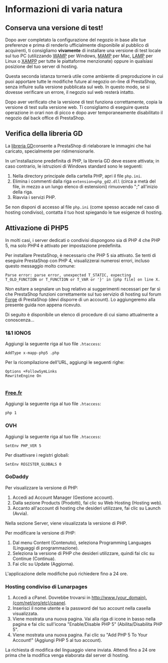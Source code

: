 # Informazioni di varia natura

## Conserva una versione di test! <a id="Informazionidivarianatura-Conservaunaversioneditest!"></a>

Dopo aver completato la configurazione del negozio in base alle tue preferenze e prima di renderlo ufficialmente disponibile al pubblico di acquirenti, ti consigliamo **vivamente** di installare una versione di test locale sul tuo PC \(utilizzando [WAMP](http://en.wikipedia.org/wiki/Comparison_of_WAMPs) per Windows, [MAMP](https://it.wikipedia.org/wiki/MAMP) per Mac, [LAMP](https://it.wikipedia.org/wiki/LAMP) per Linux o [XAMPP](https://www.apachefriends.org/it/index.html) per tutte le piattaforme menzionate\) oppure in qualsiasi posizione del tuo server di hosting.

Questa seconda istanza tornerà utile come ambiente di preproduzione in cui puoi apportare tutte le modifiche future al negozio on-line di PrestaShop, senza influire sulla versione pubblicata sul web. In questo modo, se si dovesse verificare un errore, il negozio sul web resterà intatto.

Dopo aver verificato che la versione di test funziona correttamente, copia la versione di test sulla versione web. Ti consigliamo di eseguire questa operazione in orari non di picco e dopo aver temporaneamente disabilitato il negozio dal back office di PrestaShop.

## Verifica della libreria GD <a id="Informazionidivarianatura-VerificadellalibreriaGD"></a>

La [libreria GD](http://www.boutell.com/gd/)consente a PrestaShop di rielaborare le immagini che hai caricato, specialmente per ridimensionarle.

In un'installazione predefinita di PHP, la libreria GD deve essere attivata; in caso contrario, le istruzioni di Windows standard sono le seguenti:

1. Nella directory principale della cartella PHP, apri il file `php.ini`.
2. Elimina i commenti dalla riga `extension=php_gd2.dll` \(circa a metà del file, in mezzo a un lungo elenco di estensioni\) rimuovendo ";" all'inizio della riga.
3. Riavvia i servizi PHP.

Se non disponi di accesso al file `php.ini` \(come spesso accade nel caso di hosting condiviso\), contatta il tuo host spiegando le tue esigenze di hosting.

## Attivazione di PHP5 <a id="Informazionidivarianatura-AttivazionediPHP5"></a>

In molti casi, i server dedicati o condivisi dispongono sia di PHP 4 che PHP 5, ma solo PHP4 è attivato per impostazione predefinita.

Per installare PrestaShop, è necessario che PHP 5 sia attivato. Se tenti di eseguire PrestaShop con PHP 4, visualizzerai numerosi errori, incluso questo messaggio molto comune:

```text
Parse error: parse error, unexpected T_STATIC, expecting T_OLD_FUNCTION or T_FUNCTION or T_VAR or '}' in [php file] on line X.
```

Non esitare a segnalare un bug relativo ai suggerimenti necessari per far sì che PrestaShop funzioni correttamente sul tuo servizio di hosting sul forum [Forge](http://forge.prestashop.com/) di PrestaShop \(devi disporre di un account\). Lo aggiungeremo alla presente guida non appena ricevuto.

  
Di seguito è disponibile un elenco di procedure di cui siamo attualmente a conoscenza...

### 1&1 IONOS <a id="Informazionidivarianatura-1&amp;1IONOS"></a>

Aggiungi la seguente riga al tuo file `.htaccess`:

```text
AddType x-mapp-php5 .php
```

Per la ricompilazione dell'URL, aggiungi le seguenti righe:

```text
Options +FollowSymLinks
RewriteEngine On
```

```text

```

### [Free.fr](http://Free.fr) <a id="Informazionidivarianatura-Free.fr"></a>

Aggiungi la seguente riga al tuo file `.htaccess`:

```text
php 1
```

### OVH <a id="Informazionidivarianatura-OVH"></a>

Aggiungi la seguente riga al tuo file `.htaccess`:

```text
SetEnv PHP_VER 5
```

Per disattivare i registri globali:

```text
SetEnv REGISTER_GLOBALS 0
```

### GoDaddy <a id="Informazionidivarianatura-GoDaddy"></a>

Per visualizzare la versione di PHP:

1. Accedi ad Account Manager \(Gestione account\).
2. Dalla sezione Products \(Prodotti\), fai clic su Web Hosting \(Hosting web\).
3. Accanto all'account di hosting che desideri utilizzare, fai clic su Launch \(Avvia\).

Nella sezione Server, viene visualizzata la versione di PHP.

Per modificare la versione di PHP:

1. Dal menu Content \(Contenuto\), seleziona Programming Languages \(Linguaggi di programmazione\).
2. Seleziona la versione di PHP che desideri utilizzare, quindi fai clic su Continue \(Continua\).
3. Fai clic su Update \(Aggiorna\).

L'applicazione delle modifiche può richiedere fino a 24 ore.

### Hosting condiviso di Lunarpages <a id="Informazionidivarianatura-HostingcondivisodiLunarpages"></a>

1. Accedi a cPanel. Dovrebbe trovarsi in [http://www.\(your\_domain\).\(com/net/org/etc\)/cpanel](http://www.%28your_domain%29.%28com/net/org/etc%29/cpanel).
2. Inserisci il nome utente e la password del tuo account nella casella visualizzata.
3. Viene mostrata una nuova pagina. Vai alla riga di icone in basso nella pagina e fai clic sull'icona "Enable/Disable PHP 5" \(Abilita/Disabilita PHP 5".
4. Viene mostrata una nuova pagina. Fai clic su "Add PHP 5 To Your Account!" \(Aggiungi PHP 5 al tuo account\).

La richiesta di modifica del linguaggio viene inviata. Attendi fino a 24 ore prima che la modifica venga elaborata dal server di hosting.

